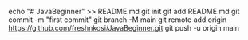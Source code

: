 echo "# JavaBeginner" >> README.md
git init
git add README.md
git commit -m "first commit"
git branch -M main
git remote add origin https://github.com/freshnkosi/JavaBeginner.git
git push -u origin main